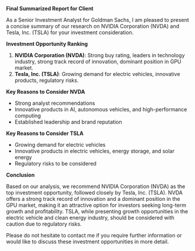 **Final Summarized Report for Client**

As a Senior Investment Analyst for Goldman Sachs, I am pleased to present a concise summary of our research on NVIDIA Corporation (NVDA) and Tesla, Inc. (TSLA) for your investment consideration.

**Investment Opportunity Ranking**

1. **NVIDIA Corporation (NVDA)**: Strong buy rating, leaders in technology industry, strong track record of innovation, dominant position in GPU market.
2. **Tesla, Inc. (TSLA)**: Growing demand for electric vehicles, innovative products, regulatory risks.

**Key Reasons to Consider NVDA**

* Strong analyst recommendations
* Innovative products in AI, autonomous vehicles, and high-performance computing
* Established leadership and brand reputation

**Key Reasons to Consider TSLA**

* Growing demand for electric vehicles
* Innovative products in electric vehicles, energy storage, and solar energy
* Regulatory risks to be considered

**Conclusion**

Based on our analysis, we recommend NVIDIA Corporation (NVDA) as the top investment opportunity, followed closely by Tesla, Inc. (TSLA). NVDA offers a strong track record of innovation and a dominant position in the GPU market, making it an attractive option for investors seeking long-term growth and profitability. TSLA, while presenting growth opportunities in the electric vehicle and clean energy industry, should be considered with caution due to regulatory risks.

Please do not hesitate to contact me if you require further information or would like to discuss these investment opportunities in more detail.